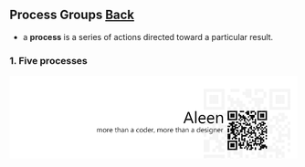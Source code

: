 ## Process Groups	[Back](./../projectManagement.md)

- a **process** is a series of actions directed toward a particular result.

### 1. Five processes

<a href="http://aleen42.github.io/" target="_blank" ><img src="./../../pic/tail.gif"></a>
